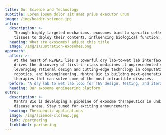 ```yaml
---
title: Our Science and Technology
subtitle: Lorem ipsum dolor sit amet prius executor unum
image: /img/header-science.jpg
intro:
  description: >-
    Through highly targeted mechanisms, exosomes bind to specific cells and
    tissues to deploy their contents, influencing biological function.
  heading: What are exosomes? adjust this title
  image: /img/illustration-exosomes.png
approach:
  after: >-
    At the heart of REVEAL lies a powerful dry lab-to-wet lab interface that
    drives the discovery of first-in-class medicines at unprecedented speeds. By
    leveraging rational design and cutting-edge technology in computation,
    robotics, and bioengineering, Mantra Bio is building next-generation
    therapies that can solve some of the most intractable diseases.
  before: 'A dry lab to wet lab loop for TEV design, testing, and iteration .'
  heading: Our exosome engineering platform
outro:
  description: >-
    Mantra Bio is developing a pipeline of exosome therapeutics in undisclosed
    disease areas. Stay tuned for exciting announcements.
  heading: Therapeutic applications
  image: /img/science-closeup.jpg
  link: /partnering
  linklabel: partnering
---
```


